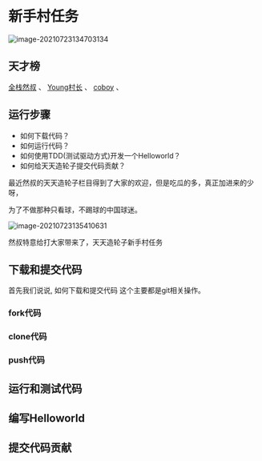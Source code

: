 # 新手村任务

![image-20210723134703134](https://gitee.com/josephxia/picgo/raw/master/juejin/image-20210723134703134.png)

## 天才榜
[全栈然叔](https://github.com/su37josephxia) 、
[Young村长](https://github.com/57code) 、
[coboy](https://github.com/amebyte) 、

## 运行步骤
- 如何下载代码？
- 如何运行代码？
- 如何使用TDD(测试驱动方式)开发一个Helloworld？
- 如何给天天造轮子提交代码贡献？



最近然叔的天天造轮子栏目得到了大家的欢迎，但是吃瓜的多，真正加进来的少呀，

为了不做那种只看球，不踢球的中国球迷。

![image-20210723135410631](https://gitee.com/josephxia/picgo/raw/master/juejin/image-20210723135410631.png)

然叔特意给打大家带来了，天天造轮子新手村任务



## 下载和提交代码

首先我们说说, 如何下载和提交代码 这个主要都是git相关操作。

### fork代码



### clone代码



### push代码







## 运行和测试代码





## 编写Helloworld





## 提交代码贡献







